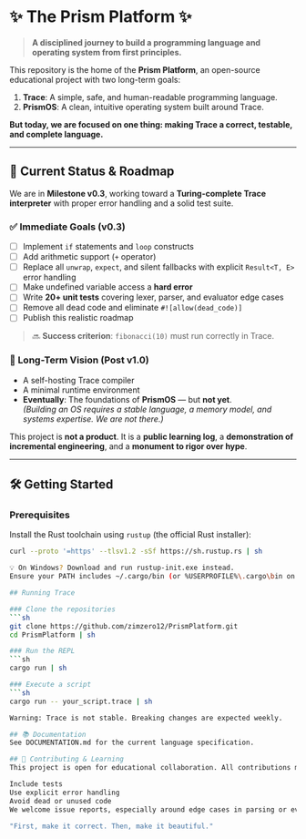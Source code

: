 # ✨ The Prism Platform ✨

> **A disciplined journey to build a programming language and operating system from first principles.**

This repository is the home of the **Prism Platform**, an open-source educational project with two long-term goals:

1. **Trace**: A simple, safe, and human-readable programming language.
2. **PrismOS**: A clean, intuitive operating system built around Trace.

**But today, we are focused on one thing: making Trace a correct, testable, and complete language.**

---

## 🎯 Current Status & Roadmap

We are in **Milestone v0.3**, working toward a **Turing-complete Trace interpreter** with proper error handling and a solid test suite.

### ✅ Immediate Goals (v0.3)
- [ ] Implement `if` statements and `loop` constructs  
- [ ] Add arithmetic support (`+` operator)  
- [ ] Replace all `unwrap`, `expect`, and silent fallbacks with explicit `Result<T, E>` error handling  
- [ ] Make undefined variable access a **hard error**  
- [ ] Write **20+ unit tests** covering lexer, parser, and evaluator edge cases  
- [ ] Remove all dead code and eliminate `#![allow(dead_code)]`  
- [ ] Publish this realistic roadmap  

> 🔜 **Success criterion**: `fibonacci(10)` must run correctly in Trace.

### 🌌 Long-Term Vision (Post v1.0)
- A self-hosting Trace compiler  
- A minimal runtime environment  
- **Eventually**: The foundations of **PrismOS** — but **not yet**.  
  *(Building an OS requires a stable language, a memory model, and systems expertise. We are not there.)*

This project is **not a product**. It is a **public learning log**, a **demonstration of incremental engineering**, and a **monument to rigor over hype**.

---

## 🛠️ Getting Started

### Prerequisites
Install the Rust toolchain using `rustup` (the official Rust installer):

```sh
curl --proto '=https' --tlsv1.2 -sSf https://sh.rustup.rs | sh

💡 On Windows? Download and run rustup-init.exe instead.
Ensure your PATH includes ~/.cargo/bin (or %USERPROFILE%\.cargo\bin on Windows).

## Running Trace

### Clone the repositories
```sh
git clone https://github.com/zimzero12/PrismPlatform.git
cd PrismPlatform | sh

### Run the REPL
```sh
cargo run | sh

### Execute a script
```sh
cargo run -- your_script.trace | sh

Warning: Trace is not stable. Breaking changes are expected weekly. 

## 📚 Documentation
See DOCUMENTATION.md for the current language specification.

## 🤝 Contributing & Learning
This project is open for educational collaboration. All contributions must:

Include tests
Use explicit error handling
Avoid dead or unused code
We welcome issue reports, especially around edge cases in parsing or evaluation.

"First, make it correct. Then, make it beautiful." 